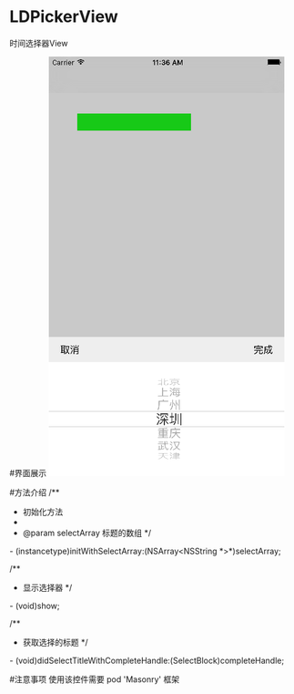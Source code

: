 # LDPickerView
时间选择器View

#界面展示
![image](https://github.com/LD1314/LDPickerView/raw/master/images/1.png)

#方法介绍
/**
 *  初始化方法
 *
 *  @param selectArray 标题的数组
 */
 
\- (instancetype)initWithSelectArray:(NSArray<NSString \*>*)selectArray;

/**
 *  显示选择器
 */
 
\- (void)show;

/**
 *  获取选择的标题
 */
 
\- (void)didSelectTitleWithCompleteHandle:(SelectBlock)completeHandle;

#注意事项
使用该控件需要 pod 'Masonry' 框架